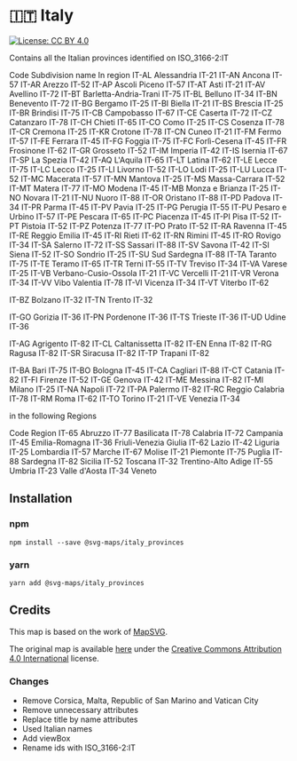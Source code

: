 # 🇮🇹 Italy

[![License: CC BY 4.0](https://img.shields.io/badge/License-CC%20BY%204.0-blue.svg)](https://creativecommons.org/licenses/by/4.0/)

Contains all the Italian provinces identified on ISO_3166-2:IT

Code	Subdivision name		In region
IT-AL	Alessandria				IT-21
IT-AN	Ancona					IT-57
IT-AR	Arezzo					IT-52
IT-AP	Ascoli Piceno			IT-57
IT-AT	Asti					IT-21
IT-AV	Avellino				IT-72
IT-BT	Barletta-Andria-Trani	IT-75
IT-BL	Belluno					IT-34
IT-BN	Benevento				IT-72
IT-BG	Bergamo					IT-25
IT-BI	Biella					IT-21
IT-BS	Brescia					IT-25
IT-BR	Brindisi				IT-75
IT-CB	Campobasso				IT-67
IT-CE	Caserta					IT-72
IT-CZ	Catanzaro				IT-78
IT-CH	Chieti					IT-65
IT-CO	Como					IT-25
IT-CS	Cosenza					IT-78
IT-CR	Cremona					IT-25
IT-KR	Crotone					IT-78
IT-CN	Cuneo					IT-21
IT-FM	Fermo					IT-57
IT-FE	Ferrara					IT-45
IT-FG	Foggia					IT-75
IT-FC	Forlì-Cesena			IT-45
IT-FR	Frosinone				IT-62
IT-GR	Grosseto				IT-52
IT-IM	Imperia					IT-42
IT-IS	Isernia					IT-67
IT-SP	La Spezia				IT-42
IT-AQ	L'Aquila				IT-65
IT-LT	Latina					IT-62
IT-LE	Lecce					IT-75
IT-LC	Lecco					IT-25
IT-LI	Livorno					IT-52
IT-LO	Lodi					IT-25
IT-LU	Lucca					IT-52
IT-MC	Macerata				IT-57
IT-MN	Mantova					IT-25
IT-MS	Massa-Carrara			IT-52
IT-MT	Matera					IT-77
IT-MO	Modena					IT-45
IT-MB	Monza e Brianza			IT-25
IT-NO	Novara					IT-21
IT-NU	Nuoro					IT-88
IT-OR	Oristano				IT-88
IT-PD	Padova					IT-34
IT-PR	Parma					IT-45
IT-PV	Pavia					IT-25
IT-PG	Perugia					IT-55
IT-PU	Pesaro e Urbino			IT-57
IT-PE	Pescara					IT-65
IT-PC	Piacenza				IT-45
IT-PI	Pisa					IT-52
IT-PT	Pistoia					IT-52
IT-PZ	Potenza					IT-77
IT-PO	Prato					IT-52
IT-RA	Ravenna					IT-45
IT-RE	Reggio Emilia			IT-45
IT-RI	Rieti					IT-62
IT-RN	Rimini					IT-45
IT-RO	Rovigo					IT-34
IT-SA	Salerno					IT-72
IT-SS	Sassari					IT-88
IT-SV	Savona					IT-42
IT-SI	Siena					IT-52
IT-SO	Sondrio					IT-25
IT-SU	Sud Sardegna			IT-88
IT-TA	Taranto					IT-75
IT-TE	Teramo					IT-65
IT-TR	Terni					IT-55
IT-TV	Treviso					IT-34
IT-VA	Varese					IT-25
IT-VB	Verbano-Cusio-Ossola	IT-21
IT-VC	Vercelli				IT-21
IT-VR	Verona					IT-34
IT-VV	Vibo Valentia			IT-78
IT-VI	Vicenza					IT-34
IT-VT	Viterbo					IT-62

IT-BZ	Bolzano					IT-32
IT-TN	Trento					IT-32

IT-GO	Gorizia					IT-36
IT-PN	Pordenone				IT-36
IT-TS	Trieste					IT-36
IT-UD	Udine					IT-36

IT-AG	Agrigento				IT-82
IT-CL	Caltanissetta			IT-82
IT-EN	Enna					IT-82
IT-RG	Ragusa					IT-82
IT-SR	Siracusa				IT-82
IT-TP	Trapani					IT-82

IT-BA	Bari					IT-75
IT-BO	Bologna					IT-45
IT-CA	Cagliari				IT-88
IT-CT	Catania					IT-82
IT-FI	Firenze					IT-52
IT-GE	Genova					IT-42
IT-ME	Messina					IT-82
IT-MI	Milano					IT-25
IT-NA	Napoli					IT-72
IT-PA	Palermo					IT-82
IT-RC	Reggio Calabria			IT-78
IT-RM	Roma					IT-62
IT-TO	Torino					IT-21
IT-VE	Venezia					IT-34



in the following Regions


Code	Region
IT-65	Abruzzo 
IT-77	Basilicata 
IT-78	Calabria 
IT-72	Campania
IT-45	Emilia-Romagna 
IT-36	Friuli-Venezia Giulia 
IT-62	Lazio
IT-42	Liguria 
IT-25	Lombardia
IT-57	Marche 
IT-67	Molise 
IT-21	Piemonte 
IT-75	Puglia 
IT-88	Sardegna 
IT-82	Sicilia 
IT-52	Toscana 
IT-32	Trentino-Alto Adige 
IT-55	Umbria 
IT-23	Valle d'Aosta 
IT-34	Veneto 

## Installation

### npm

`npm install --save @svg-maps/italy_provinces`

### yarn

`yarn add @svg-maps/italy_provinces`

## Credits

This map is based on the work of [MapSVG](https://mapsvg.com).

The original map is available [here](https://mapsvg.com/maps/italy) under the [Creative Commons Attribution 4.0 International](https://creativecommons.org/licenses/by/4.0/) license.

### Changes

* Remove Corsica, Malta, Republic of San Marino and Vatican City
* Remove unnecessary attributes
* Replace title by name attributes
* Used Italian names
* Add viewBox
* Rename ids with ISO_3166-2:IT
